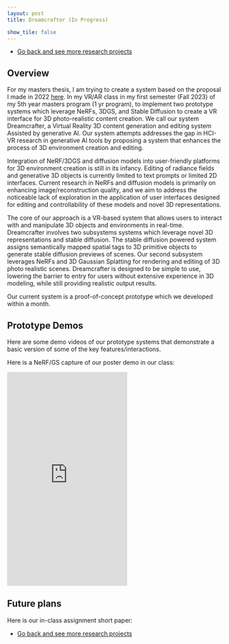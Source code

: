 ```yaml
---
layout: post
title: Dreamcrafter (In Progress)

show_tile: false
---
```


<ul class="actions">
	<li><a href="research.html" class="button small">Go back and see more research projects</a></li>
</ul>

## Overview
For my masters thesis, I am trying to create a system based on the proposal I made in 2022 [here](nerfenvironmentcreation.html). In my VR/AR class in my first semester (Fall 2023) of my 5th year masters program (1 yr program), to implement two prototype systems which leverage NeRFs, 3DGS, and Stable Diffusion to create a VR interface for 3D photo-realistic content creation. We call our system Dreamcrafter, a Virtual Reality 3D content generation and editing system Assisted by generative AI. Our system attempts addresses the gap in HCI-VR research in generative AI tools by proposing a system that enhances the process of 3D environment creation and editing. 

Integration of NeRF/3DGS and diffusion models into user-friendly platforms for 3D environment creation is still in its infancy. Editing of radiance fields and generative 3D objects is currently limited to text prompts or limited 2D interfaces. Current research in NeRFs and diffusion models is primarily on enhancing image/reconstruction quality, and we aim to address the noticeable lack of exploration in the application of user interfaces designed for editing and controllability of these models and novel 3D representations. 

The core of our approach is a VR-based system that allows users to interact with and manipulate 3D objects and environments in real-time. Dreamcrafter involves two subsystems systems which leverage novel 3D representations and stable diffusion. The stable diffusion powered system assigns semantically mapped spatial tags to 3D primitive objects to generate stable diffusion previews of scenes. Our second subsystem leverages NeRFs and 3D Gaussian Splatting for rendering and editing of 3D photo realistic scenes. Dreamcrafter is designed to be simple to use, lowering the barrier to entry for users without extensive experience in 3D modeling, while still providing realistic output results. 

Our current system is a proof-of-concept prototype which we developed within a month.

## Prototype Demos
Here are some demo videos of our prototype systems that demonstrate a basic version of some of the key features/interactions.

Here is a NeRF/GS capture of our poster demo in our class:
<iframe src="https://lumalabs.ai/embed/afc9f2d5-a1bc-4681-914a-5dd157938e33?mode=sparkles&background=%23ffffff&color=%23000000&showTitle=true&loadBg=true&logoPosition=bottom-left&infoPosition=bottom-right&cinematicVideo=undefined&showMenu=true" width="281" height="500" frameborder="0" title="luma embed" style="border: none;"></iframe>

## Future plans

Here is our in-class assignment short paper:



<ul class="actions">
	<li><a href="research.html" class="button small">Go back and see more research projects</a></li>
</ul>
